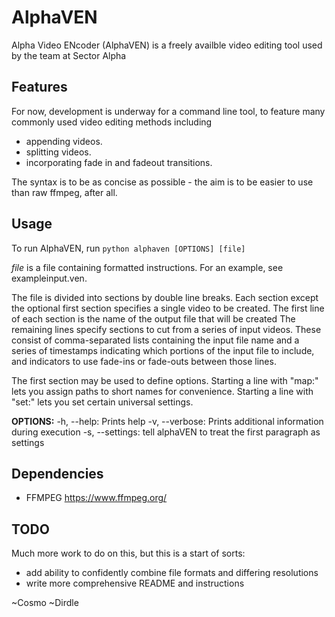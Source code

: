 # AlphaVEN

Alpha Video ENcoder (AlphaVEN) is a freely availble video editing tool used by the team at Sector Alpha

## Features

For now, development is underway for a command line tool, to feature many commonly used video editing methods including
   - appending videos.
   - splitting videos.
   - incorporating fade in and fadeout transitions.

The syntax is to be as concise as possible - the aim is to be easier to use than raw ffmpeg, after all.

## Usage
To run AlphaVEN, run `python alphaven [OPTIONS] [file] `

*file* is a file containing formatted instructions. For an example, see exampleinput.ven.


The file is divided into sections by double line breaks. Each section except the optional first section specifies a single video to be created. 
The first line of each section is the name of the output file that will be created
The remaining lines specify sections to cut from a series of input videos. These consist of comma-separated lists containing the input file name and a series of timestamps indicating which portions of the input file to include, and indicators to use fade-ins or fade-outs between those lines.
  
The first section may be used to define options. Starting a line with "map:" lets you assign paths to short names for convenience. Starting a line with "set:" lets you set certain universal settings. 

**OPTIONS:**
-h, --help: 	Prints help
-v, --verbose: 	Prints additional information during execution
-s, --settings: tell alphaVEN to treat the first paragraph as settings



## Dependencies
  - FFMPEG https://www.ffmpeg.org/

## TODO
Much more work to do on this, but this is a start of sorts:
  - add ability to confidently combine file formats and differing resolutions
  - write more comprehensive README and instructions

~Cosmo
~Dirdle